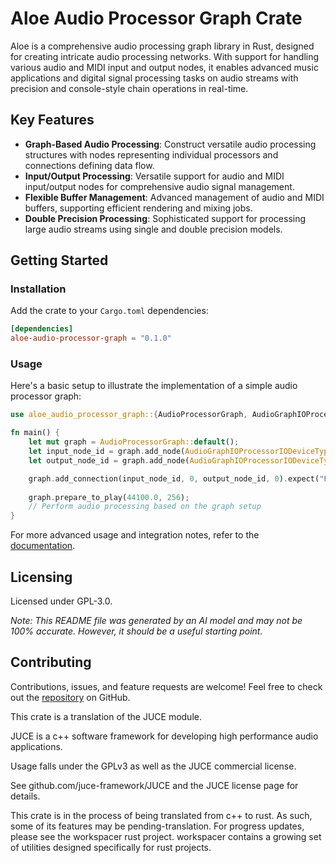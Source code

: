 # Aloe Audio Processor Graph Crate

Aloe is a comprehensive audio processing graph library in Rust, designed for creating intricate audio processing networks. With support for handling various audio and MIDI input and output nodes, it enables advanced music applications and digital signal processing tasks on audio streams with precision and console-style chain operations in real-time.

## Key Features

- **Graph-Based Audio Processing**: Construct versatile audio processing structures with nodes representing individual processors and connections defining data flow.
- **Input/Output Processing**: Versatile support for audio and MIDI input/output nodes for comprehensive audio signal management.
- **Flexible Buffer Management**: Advanced management of audio and MIDI buffers, supporting efficient rendering and mixing jobs.
- **Double Precision Processing**: Sophisticated support for processing large audio streams using single and double precision models.

## Getting Started

### Installation
Add the crate to your `Cargo.toml` dependencies:
```toml
[dependencies]
aloe-audio-processor-graph = "0.1.0"
```

### Usage
Here's a basic setup to illustrate the implementation of a simple audio processor graph:
```rust
use aloe_audio_processor_graph::{AudioProcessorGraph, AudioGraphIOProcessorIODeviceType};

fn main() {
    let mut graph = AudioProcessorGraph::default();
    let input_node_id = graph.add_node(AudioGraphIOProcessorIODeviceType::audioInputNode);
    let output_node_id = graph.add_node(AudioGraphIOProcessorIODeviceType::audioOutputNode);

    graph.add_connection(input_node_id, 0, output_node_id, 0).expect("Failed to connect nodes");
    
    graph.prepare_to_play(44100.0, 256);
    // Perform audio processing based on the graph setup
}
```

For more advanced usage and integration notes, refer to the [documentation](https://docs.rs/aloe-audio-processor-graph).

## Licensing
Licensed under GPL-3.0.

*Note: This README file was generated by an AI model and may not be 100% accurate. However, it should be a useful starting point.*

## Contributing
Contributions, issues, and feature requests are welcome! Feel free to check out the [repository](https://github.com/klebs6/aloe-rs) on GitHub.


This crate is a translation of the JUCE module.

JUCE is a c++ software framework for developing high performance audio applications.

Usage falls under the GPLv3 as well as the JUCE commercial license.

See github.com/juce-framework/JUCE and the JUCE license page for details.

This crate is in the process of being translated from c++ to rust. As such, some of its features may be pending-translation. For progress updates, please see the workspacer rust project. workspacer contains a growing set of utilities designed specifically for rust projects.
